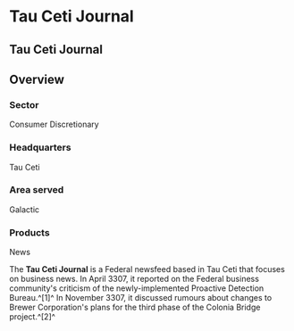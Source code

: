 # Tau Ceti Journal
## Tau Ceti Journal

		

## Overview

### Sector

Consumer Discretionary

### Headquarters

Tau Ceti

### Area served

Galactic

### Products

News

The **Tau Ceti Journal** is a Federal newsfeed based in Tau Ceti that focuses on business news. In April 3307, it reported on the Federal business community's criticism of the newly-implemented Proactive Detection Bureau.^[1]^ In November 3307, it discussed rumours about changes to Brewer Corporation's plans for the third phase of the Colonia Bridge project.^[2]^
